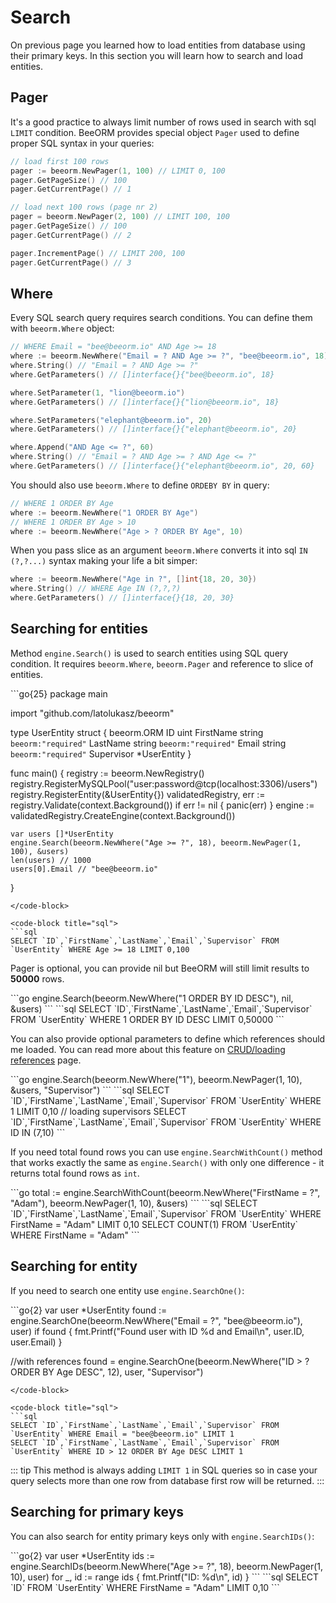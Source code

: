 # Search

On previous page you learned how to load entities from database using their primary keys.
In this section you will learn how to search and load entities.

## Pager

It's a good practice to always limit number of rows used in search with sql 
``LIMIT`` condition. BeeORM provides special object ``Pager`` used to define 
proper SQL syntax in your queries:

```go
// load first 100 rows
pager := beeorm.NewPager(1, 100) // LIMIT 0, 100
pager.GetPageSize() // 100
pager.GetCurrentPage() // 1

// load next 100 rows (page nr 2)
pager = beeorm.NewPager(2, 100) // LIMIT 100, 100
pager.GetPageSize() // 100
pager.GetCurrentPage() // 2

pager.IncrementPage() // LIMIT 200, 100
pager.GetCurrentPage() // 3
```

## Where

Every SQL search query requires search conditions. 
You can define them with ``beeorm.Where`` object:

```go
// WHERE Email = "bee@beeorm.io" AND Age >= 18
where := beeorm.NewWhere("Email = ? AND Age >= ?", "bee@beeorm.io", 18)
where.String() // "Email = ? AND Age >= ?"
where.GetParameters() // []interface{}{"bee@beeorm.io", 18}

where.SetParameter(1, "lion@beeorm.io")
where.GetParameters() // []interface{}{"lion@beeorm.io", 18}

where.SetParameters("elephant@beeorm.io", 20)
where.GetParameters() // []interface{}{"elephant@beeorm.io", 20}

where.Append("AND Age <= ?", 60)
where.String() // "Email = ? AND Age >= ? AND Age <= ?"
where.GetParameters() // []interface{}{"elephant@beeorm.io", 20, 60}
```

You should also use ``beeorm.Where`` to define ``ORDEBY BY`` in query:

```go
// WHERE 1 ORDER BY Age
where := beeorm.NewWhere("1 ORDER BY Age")
// WHERE 1 ORDER BY Age > 10
where := beeorm.NewWhere("Age > ? ORDER BY Age", 10)
```
When you pass slice as an argument ``beeorm.Where`` converts it into
sql ``IN (?,?...)`` syntax making your life a bit simper:

```go
where := beeorm.NewWhere("Age in ?", []int{18, 20, 30})
where.String() // WHERE Age IN (?,?,?)
where.GetParameters() // []interface{}{18, 20, 30}
```

## Searching for entities

Method ``engine.Search()`` is used to search entities using SQL query condition.
It requires ``beeorm.Where``, ``beeorm.Pager`` and reference to slice of entities.

<code-group>
<code-block title="code">
```go{25}
package main

import "github.com/latolukasz/beeorm"

type UserEntity struct {
    beeorm.ORM
    ID         uint
    FirstName  string `beeorm:"required"`
    LastName   string `beeorm:"required"`
    Email      string `beeorm:"required"`
    Supervisor *UserEntity
}

func main() {
    registry := beeorm.NewRegistry()
    registry.RegisterMySQLPool("user:password@tcp(localhost:3306)/users")
    registry.RegisterEntity(&UserEntity{})
    validatedRegistry, err := registry.Validate(context.Background())
    if err != nil {
        panic(err)
    }
    engine := validatedRegistry.CreateEngine(context.Background())

    var users []*UserEntity
    engine.Search(beeorm.NewWhere("Age >= ?", 18), beeorm.NewPager(1, 100), &users)
    len(users) // 1000
    users[0].Email // "bee@beeorm.io"
}
```
</code-block>

<code-block title="sql">
```sql
SELECT `ID`,`FirstName`,`LastName`,`Email`,`Supervisor` FROM `UserEntity` WHERE Age >= 18 LIMIT 0,100
```
</code-block>
</code-group>


Pager is optional, you can provide nil but BeeORM will still limit results to **50000** rows.

<code-group>
<code-block title="code">
```go
engine.Search(beeorm.NewWhere("1 ORDER BY ID DESC"), nil, &users)
```
</code-block>

<code-block title="sql">
```sql
SELECT `ID`,`FirstName`,`LastName`,`Email`,`Supervisor` FROM `UserEntity` WHERE 1 ORDER BY ID DESC LIMIT 0,50000
```
</code-block>
</code-group>

You can also provide optional parameters to define which references should me loaded. 
You can read more about this feature on [CRUD/loading references](/guide/crud.html#loading-references) page.

<code-group>
<code-block title="code">
```go
engine.Search(beeorm.NewWhere("1"), beeorm.NewPager(1, 10), &users, "Supervisor")
```
</code-block>

<code-block title="sql">
```sql
SELECT `ID`,`FirstName`,`LastName`,`Email`,`Supervisor` FROM `UserEntity` WHERE 1 LIMIT 0,10
// loading supervisors
SELECT `ID`,`FirstName`,`LastName`,`Email`,`Supervisor` FROM `UserEntity` WHERE ID IN (7,10)
```
</code-block>
</code-group>

If you need total found rows you can use ``engine.SearchWithCount()`` method that works exactly
the same as ``engine.Search()`` with only one difference - it returns total found rows as `int`.

<code-group>
<code-block title="code">
```go
total := engine.SearchWithCount(beeorm.NewWhere("FirstName = ?", "Adam"), beeorm.NewPager(1, 10), &users)
```
</code-block>

<code-block title="sql">
```sql
SELECT `ID`,`FirstName`,`LastName`,`Email`,`Supervisor` FROM `UserEntity` WHERE FirstName = "Adam" LIMIT 0,10
SELECT COUNT(1) FROM `UserEntity` WHERE FirstName = "Adam"
```
</code-block>
</code-group>

## Searching for entity

If you need to search one entity use ``engine.SearchOne()``:

<code-group>
<code-block title="code">
```go{2}
var user *UserEntity
found := engine.SearchOne(beeorm.NewWhere("Email = ?", "bee@beeorm.io"), user)
if found {
  fmt.Printf("Found user with ID %d and Email\n", user.ID, user.Email)
}

//with references
found = engine.SearchOne(beeorm.NewWhere("ID > ? ORDER BY Age DESC", 12), user, "Supervisor")
```
</code-block>

<code-block title="sql">
```sql
SELECT `ID`,`FirstName`,`LastName`,`Email`,`Supervisor` FROM `UserEntity` WHERE Email = "bee@beeorm.io" LIMIT 1
SELECT `ID`,`FirstName`,`LastName`,`Email`,`Supervisor` FROM `UserEntity` WHERE ID > 12 ORDER BY Age DESC LIMIT 1

```
</code-block>
</code-group>

::: tip
This method is always adding `LIMIT 1` in SQL queries so in case your query selects more
than one row from database first row will be returned.
:::

## Searching for primary keys

You can also search for entity primary keys only with ``engine.SearchIDs()``:

<code-group>
<code-block title="code">
```go{2}
var user *UserEntity
ids := engine.SearchIDs(beeorm.NewWhere("Age >= ?", 18), beeorm.NewPager(1, 10), user)
for _, id := range ids {
    fmt.Printf("ID: %d\n", id)
}
```
</code-block>

<code-block title="sql">
```sql
SELECT `ID` FROM `UserEntity` WHERE FirstName = "Adam" LIMIT 0,10
```
</code-block>
</code-group>
